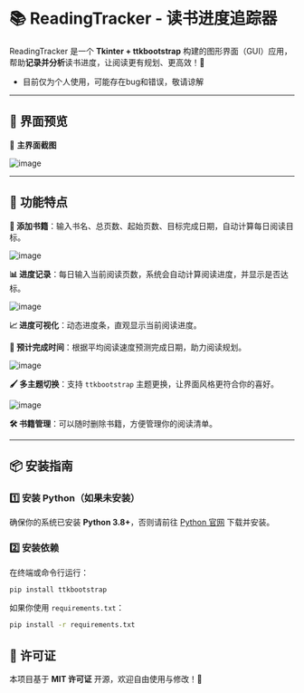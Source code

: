 # 📚 **ReadingTracker - 读书进度追踪器**  

ReadingTracker 是一个 **Tkinter + ttkbootstrap** 构建的图形界面（GUI）应用，帮助**记录并分析**读书进度，让阅读更有规划、更高效！🚀  
* 目前仅为个人使用，可能存在bug和错误，敬请谅解

---
## 📸 **界面预览**

🚀 **主界面截图**  

![image](https://github.com/user-attachments/assets/6bcba4eb-8a23-4ec2-82ce-35eb3e897c4b)

---

## 🎯 **功能特点**
**📖 添加书籍**：输入书名、总页数、起始页数、目标完成日期，自动计算每日阅读目标。 

![image](https://github.com/user-attachments/assets/63b732cd-0241-48c2-9f8c-8a75ff9684b0)

**📊 进度记录**：每日输入当前阅读页数，系统会自动计算阅读进度，并显示是否达标。  

![image](https://github.com/user-attachments/assets/4c7b7be2-6beb-4c46-be17-8c3537a9358e)

**📈 进度可视化**：动态进度条，直观显示当前阅读进度。  

**📅 预计完成时间**：根据平均阅读速度预测完成日期，助力阅读规划。  

![image](https://github.com/user-attachments/assets/e1102e3c-ed3b-47f3-b77d-31b261691897)

**🖌️ 多主题切换**：支持 `ttkbootstrap` 主题更换，让界面风格更符合你的喜好。  

![image](https://github.com/user-attachments/assets/c763a324-ddbb-4f98-ba74-23f8a9ef8ca8)

**🛠 书籍管理**：可以随时删除书籍，方便管理你的阅读清单。  

---

## 📦 **安装指南**

### 1️⃣ **安装 Python（如果未安装）**  

确保你的系统已安装 **Python 3.8+**，否则请前往 [Python 官网](https://www.python.org/) 下载并安装。

### 2️⃣ **安装依赖**  

在终端或命令行运行：
```bash
pip install ttkbootstrap
```
如果你使用 `requirements.txt`：
```bash
pip install -r requirements.txt
```

## 📄 **许可证**
本项目基于 **MIT 许可证** 开源，欢迎自由使用与修改！🎉  
